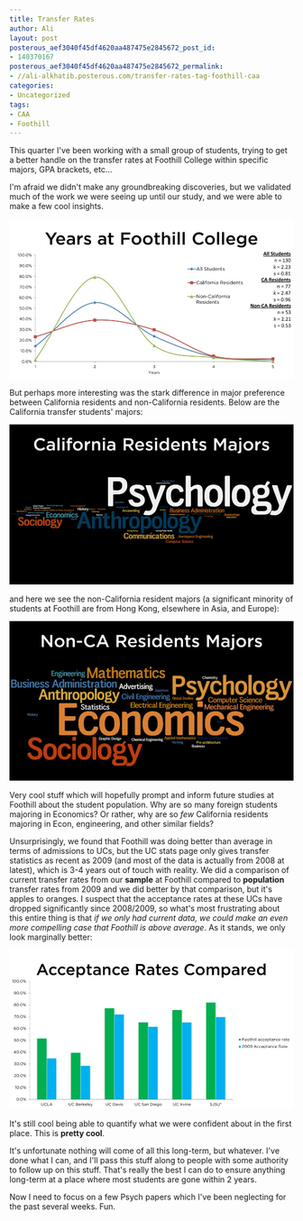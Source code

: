 ```yaml
---
title: Transfer Rates
author: Ali
layout: post
posterous_aef3040f45df4620aa487475e2845672_post_id:
- 140370167
posterous_aef3040f45df4620aa487475e2845672_permalink:
- //ali-alkhatib.posterous.com/transfer-rates-tag-foothill-caa
categories:
- Uncategorized
tags:
- CAA
- Foothill
---
```

This quarter I've been working with a small group of students, trying to get a better handle on the transfer rates at Foothill College within specific majors, GPA brackets, etc...

I'm afraid we didn't make any groundbreaking discoveries, but we validated much of the work we were seeing up until our study, and we were able to make a few cool insights.

![image](/content/Slide6.png.scaled.1000.jpg)

But perhaps more interesting was the stark difference in major preference between California residents and non-California residents. Below are the California transfer students' majors:

![image](/content/Slide13.png.scaled.1000.jpg)

and here we see the non-California resident majors (a significant minority of students at Foothill are from Hong Kong, elsewhere in Asia, and Europe):

![image](/content/Slide14.png.scaled.1000.jpg)

Very cool stuff which will hopefully prompt and inform future studies at Foothill about the student population. Why are so many foreign students majoring in Economics? Or rather, why are so  *few* California residents majoring in Econ, engineering, and other similar fields?

Unsurprisingly, we found that Foothill was doing better than average in terms of admissions to UCs, but the UC stats page only gives transfer statistics as recent as 2009 (and most of the data is actually from 2008 at latest), which is 3-4 years out of touch with reality. We did a comparison of current transfer rates from our  **sample** at Foothill compared to  **population** transfer rates from 2009 and we did better by that comparison, but it's apples to oranges. I suspect that the acceptance rates at these UCs have dropped significantly since 2008/2009, so what's most frustrating about this entire thing is that  *if we only had current data, we could make an even more compelling case that Foothill is above average*. As it stands, we only look marginally better:

![image](/content/transfer_presentation.png.scaled.1000.jpg)

It's still cool being able to quantify what we were confident about in the first place. This is  **pretty cool**.

It's unfortunate nothing will come of all this long-term, but whatever. I've done what I can, and I'll pass this stuff along to people with some authority to follow up on this stuff. That's really the best I can do to ensure anything long-term at a place where most students are gone within 2 years.

Now I need to focus on a few Psych papers which I've been neglecting for the past several weeks. Fun.

